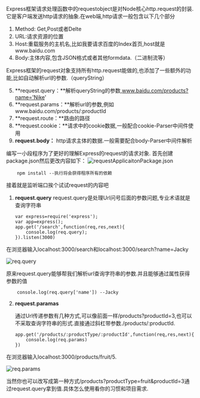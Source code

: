 ﻿

Express框架请求处理函数中的requestobject是对Node核心http.request的封装.它是客户端发送http请求的抽象.在web端,http请求一般包含以下几个部分

 1. Method: Get,Post或者Delte
 2. URL:请求资源的位置
 3. Host:重载服务的主机名,比如我要请求百度的Index首页,host就是www.baidu.com
 4. Body:主体内容,包含JSON格式或者其他formdata.（二进制流等）
 
Express框架的request对象支持所有http.request能做的,也添加了一些额外的功能,比如自动解析url的参数.（queryString）

 5. **request.query：**解析queryString的参数,www.baidu.com/products?name='Nike'
 6. **request.params：**解析url的参数,例如www.baidu.com/products/:productId
 7. **request.route：**路由的路径
 8. **request.cookie：**请求中的cookie数据,一般配合cookie-Parser中间件使用
 9. **request.body：** http请求主体的数据.一般需要配合body-Parser中间件解析
 
编写一小段程序为了更好的理解Express的request的请求对象.
首先创建package.json然后更改内容如下：
![requestApplicaitonPackage.json](http://f.hiphotos.baidu.com/image/pic/item/0d338744ebf81a4c5cb9e172d02a6059242da685.jpg)

        npm install --执行将会获得程序所有的依赖
接着就是监听端口挨个试试request的内容吧

 1. **request.query**
    request.query是处理Url问号后面的参数问题,专业术语就是查询字符串
        
        var express=require('express');
        var app=express();
        app.get('/search',function(req,res,next){
            console.log(req.query);
        }).listen(3000)

在浏览器输入localhost:3000/search和localhost:3000/search?name=Jacky

![req.query](http://a.hiphotos.baidu.com/image/pic/item/a1ec08fa513d2697a9d906e652fbb2fb4316d807.jpg)

原来request.query能够帮我们解析url查询字符串的参数.并且能够通过属性获得参数的值

        console.log(req.query['name']) --Jacky
 2. **request.paramas**
 
    通过Url传递参数有几种方式,可以像前面一样/products?productId=3,也可以不采取查询字符串的形式.直接通过斜杠带参数./products/:productId.

        app.get('/products/:productType/:productId',function(req,res,next){
            console.log(req.params)
        })
        
在浏览器输入localhost:3000/products/fruit/5.

![req.params](http://a.hiphotos.baidu.com/image/pic/item/b21bb051f8198618fe58e73f4ded2e738bd4e66a.jpg)

当然你也可以改写成第一种方式/products?productType=fruit&productId=3通过request.query拿到值.具体怎么使用看你的习惯和项目需求.


